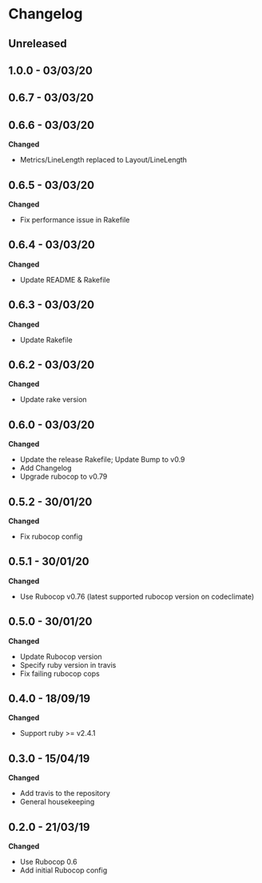 # Changelog

## Unreleased
## 1.0.0 - 03/03/20
## 0.6.7 - 03/03/20
## 0.6.6 - 03/03/20
**Changed**
* Metrics/LineLength replaced to Layout/LineLength

## 0.6.5 - 03/03/20
**Changed**
* Fix performance issue in Rakefile

## 0.6.4 - 03/03/20
**Changed**
* Update README & Rakefile

## 0.6.3 - 03/03/20
**Changed**
* Update Rakefile

## 0.6.2 - 03/03/20
**Changed**
* Update rake version

## 0.6.0 - 03/03/20
**Changed**
* Update the release Rakefile; Update Bump to v0.9
* Add Changelog
* Upgrade rubocop to v0.79

## 0.5.2 - 30/01/20
**Changed**
* Fix rubocop config

## 0.5.1 - 30/01/20
**Changed**
* Use Rubocop v0.76 (latest supported rubocop version on codeclimate)

## 0.5.0 - 30/01/20
**Changed**
* Update Rubocop version
* Specify ruby version in travis
* Fix failing rubocop cops

## 0.4.0 - 18/09/19
**Changed**
* Support ruby >= v2.4.1

## 0.3.0 - 15/04/19
**Changed**
* Add travis to the repository
* General housekeeping

## 0.2.0 - 21/03/19
**Changed**
* Use Rubocop 0.6
* Add initial Rubocop config
